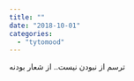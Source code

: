 ```yaml
---
title: ""
date: "2018-10-01"
categories: 
  - "tytomood"
---
```


ترسم از نبودن نیست.. از شعار بودنه
